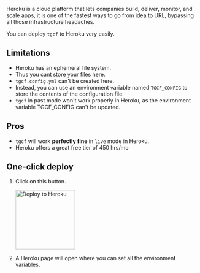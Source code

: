 Heroku is a cloud platform that lets companies build, deliver, monitor, and scale apps, it is one of the fastest ways to go from idea to URL, bypassing all those infrastructure headaches.

You can deploy `tgcf` to Heroku very easily. 

## Limitations

- Heroku has an ephemeral file system. 
- Thus you cant store your files here. 
- `tgcf.config.yml` can't be created here. 
- Instead, you can use an environment variable named `TGCF_CONFIG` to store the contents of the configuration file.
- `tgcf` in past mode won't work properly in Heroku, as the environment variable TGCF_CONFIG can't be updated.

## Pros

- `tgcf` will work **perfectly fine** in `live` mode in Heroku.
- Heroku offers a great free tier of 450 hrs/mo

## One-click deploy

1. Click on this button. 

   <a href="https://heroku.com/deploy?template=https://github.com/aahnik/tgcf">   <img src="https://www.herokucdn.com/deploy/button.svg" alt="Deploy to Heroku" width=155></a>

2. A Heroku page will open where you can set all the environment variables.

   
